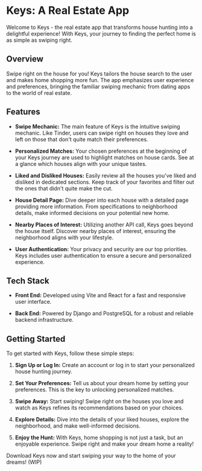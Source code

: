 # Keys: A Real Estate App

Welcome to Keys - the real estate app that transforms house hunting into a delightful experience! With Keys, your journey to finding the perfect home is as simple as swiping right.

## Overview

Swipe right on the house for you! Keys tailors the house search to the user and makes home shopping more fun. The app emphasizes user experience and preferences, bringing the familiar swiping mechanic from dating apps to the world of real estate.

## Features

- **Swipe Mechanic:** The main feature of Keys is the intuitive swiping mechanic. Like Tinder, users can swipe right on houses they love and left on those that don't quite match their preferences.

- **Personalized Matches:** Your chosen preferences at the beginning of your Keys journey are used to highlight matches on house cards. See at a glance which houses align with your unique tastes.

- **Liked and Disliked Houses:** Easily review all the houses you've liked and disliked in dedicated sections. Keep track of your favorites and filter out the ones that didn't quite make the cut.

- **House Detail Page:** Dive deeper into each house with a detailed page providing more information. From specifications to neighborhood details, make informed decisions on your potential new home.

- **Nearby Places of Interest:** Utilizing another API call, Keys goes beyond the house itself. Discover nearby places of interest, ensuring the neighborhood aligns with your lifestyle.

- **User Authentication:** Your privacy and security are our top priorities. Keys includes user authentication to ensure a secure and personalized experience.

## Tech Stack

- **Front End:** Developed using Vite and React for a fast and responsive user interface.

- **Back End:** Powered by Django and PostgreSQL for a robust and reliable backend infrastructure.

## Getting Started

To get started with Keys, follow these simple steps:

1. **Sign Up or Log In:** Create an account or log in to start your personalized house hunting journey.

2. **Set Your Preferences:** Tell us about your dream home by setting your preferences. This is the key to unlocking personalized matches.

3. **Swipe Away:** Start swiping! Swipe right on the houses you love and watch as Keys refines its recommendations based on your choices.

4. **Explore Details:** Dive into the details of your liked houses, explore the neighborhood, and make well-informed decisions.

5. **Enjoy the Hunt:** With Keys, home shopping is not just a task, but an enjoyable experience. Swipe right and make your dream home a reality!

Download Keys now and start swiping your way to the home of your dreams! (WIP)
